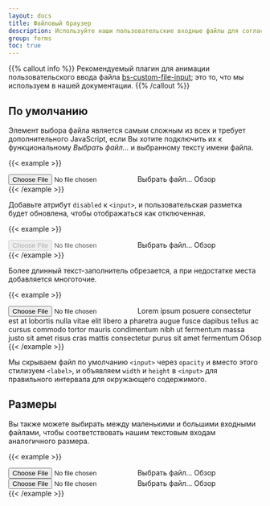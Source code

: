 ```yaml
---
layout: docs
title: Файловый браузер
description: Используйте наши пользовательские входные файлы для согласованного кросс-браузерного стиля, встроенной настройки и облегченного JavaScript.
group: forms
toc: true
---
```


{{% callout info %}}
Рекомендуемый плагин для анимации пользовательского ввода файла [bs-custom-file-input](https://www.npmjs.com/package/bs-custom-file-input); это то, что мы используем в нашей документации.
{{% /callout %}}

## По умолчанию

Элемент выбора файла является самым сложным из всех и требует дополнительного JavaScript, если Вы хотите подключить их к функциональному *Выбрать файл...* и выбранному тексту имени файла.

{{< example >}}
<div class="form-file">
  <input type="file" class="form-file-input" id="customFile">
  <label class="form-file-label" for="customFile">
    <span class="form-file-text">Выбрать файл...</span>
    <span class="form-file-button">Обзор</span>
  </label>
</div>
{{< /example >}}

Добавьте атрибут `disabled` к `<input>`, и пользовательская разметка будет обновлена, чтобы отображаться как отключенная.

{{< example >}}
<div class="form-file">
  <input type="file" class="form-file-input" id="customFileDisabled" disabled>
  <label class="form-file-label" for="customFileDisabled">
    <span class="form-file-text">Выбрать файл...</span>
    <span class="form-file-button">Обзор</span>
  </label>
</div>
{{< /example >}}

Более длинный текст-заполнитель обрезается, а при недостатке места добавляется многоточие.

{{< example >}}
<div class="form-file">
  <input type="file" class="form-file-input" id="customFileLong">
  <label class="form-file-label" for="customFileLong">
    <span class="form-file-text">Lorem ipsum posuere consectetur est at lobortis nulla vitae elit libero a pharetra augue fusce dapibus tellus ac cursus commodo tortor mauris condimentum nibh ut fermentum massa justo sit amet risus cras mattis consectetur purus sit amet fermentum</span>
    <span class="form-file-button">Обзор</span>
  </label>
</div>
{{< /example >}}

Мы скрываем файл по умолчанию `<input>` через `opacity` и вместо этого стилизуем `<label>`, и объявляем `width` и `height` в `<input>` для правильного интервала для окружающего содержимого.

## Размеры

Вы также можете выбирать между маленькими и большими входными файлами, чтобы соответствовать нашим текстовым входам аналогичного размера.

{{< example >}}
<div class="form-file form-file-lg mb-3">
  <input type="file" class="form-file-input" id="customFileLg">
  <label class="form-file-label" for="customFileLg">
    <span class="form-file-text">Выбрать файл...</span>
    <span class="form-file-button">Обзор</span>
  </label>
</div>

<div class="form-file form-file-sm">
  <input type="file" class="form-file-input" id="customFileSm">
  <label class="form-file-label" for="customFileSm">
    <span class="form-file-text">Выбрать файл...</span>
    <span class="form-file-button">Обзор</span>
  </label>
</div>
{{< /example >}}
